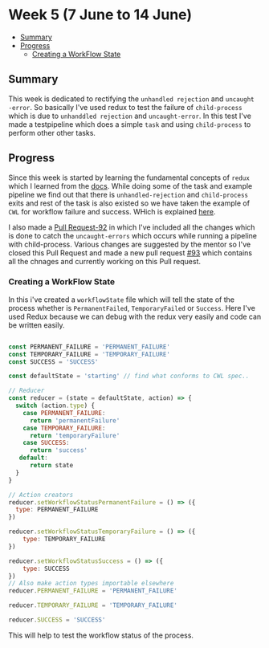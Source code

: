 # Week 5 (7 June to 14 June)


- [Summary](#summary)
- [Progress](#progress)
	- [Creating a WorkFlow State](#creating-a-workflow-state)



 ## Summary
 
 This week is dedicated to rectifying the `unhandled rejection` and `uncaught -error`. So basically I've used redux to test
 the failure of `child-process` which is due to `unhanddled rejection` and `uncaught-error`. In this test I've made a testpipeline which does a simple `task` and using `child-process` to perform other other tasks.
 
 
 ## Progress
 
 Since this week is started by learning the fundamental concepts of `redux` which I learned from the [docs](https://redux.js.org/basics).
 While doing some of the task and example pipeline we find out that there is `unhandled-rejection` and `child-process` exits
 and rest of the task is also existed so we have taken the example of `CWL` for workflow failure and success. WHich is
 explained [here](https://www.commonwl.org/v1.0/Workflow.html#Workflow).
 
 I also made a [Pull Request-92](https://github.com/bionode/bionode-watermill/pull/91) in which I've included all the changes 
 which is done to catch the `uncaught-errors` which occurs while running a pipeline with child-process. Various changes are
 suggested by the mentor so I've closed this Pull Request and made a new pull request [#93](https://github.com/bionode/bionode-watermill/pull/93)
 which contains all the chnages and currently working on this Pull request.
 
### Creating a WorkFlow State

In this i've created a `workflowState` file which will tell the state of the process whether is `PermanentFailed`,
`TemporaryFailed` or `Success`. Here I've used Redux because we can debug with the redux very easily and code can be written
easily. 

```javascript

const PERMANENT_FAILURE = 'PERMANENT_FAILURE'
const TEMPORARY_FAILURE = 'TEMPORARY_FAILURE'
const SUCCESS = 'SUCCESS'

const defaultState = 'starting' // find what conforms to CWL spec..

// Reducer
const reducer = (state = defaultState, action) => {
  switch (action.type) {
    case PERMANENT_FAILURE:
      return 'permanentFailure'
    case TEMPORARY_FAILURE:
      return 'temporaryFailure'
    case SUCCESS:
      return 'success'	 
   default:
      return state
  }
}

// Action creators
reducer.setWorkflowStatusPermanentFailure = () => ({
  type: PERMANENT_FAILURE
})

reducer.setWorkflowStatusTemporaryFailure = () => ({
	type: TEMPORARY_FAILURE
})

reducer.setWorkflowStatusSuccess = () => ({
	type: SUCCESS
})
// Also make action types importable elsewhere
reducer.PERMANENT_FAILURE = 'PERMANENT_FAILURE'

reducer.TEMPORARY_FAILURE = 'TEMPORARY_FAILURE'

reducer.SUCCESS = 'SUCCESS'

```
This will help to test the workflow status of the process. 

